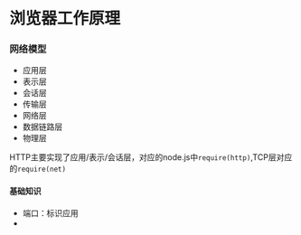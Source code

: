 # 浏览器工作原理

### 网络模型
+ 应用层
+ 表示层
+ 会话层
+ 传输层
+ 网络层
+ 数据链路层
+ 物理层

HTTP主要实现了应用/表示/会话层，对应的node.js中`require(http)`,TCP层对应的`require(net)`

#### 基础知识
+ 端口：标识应用
+ 
